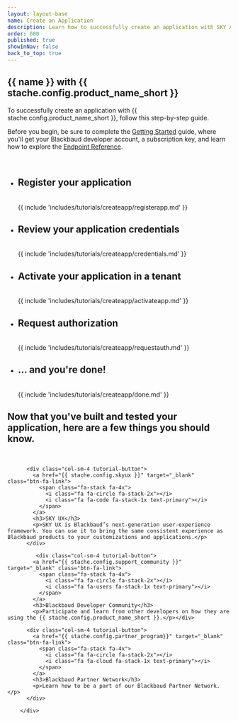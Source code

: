 ```yaml
---
layout: layout-base
name: Create an Application
description: Learn how to successfully create an application with SKY API.
order: 600
published: true     
showInNav: false
back_to_top: true
---
```

<div class="container">
<section class="section-padding bg-tutorial">
<div class="row text-center">
<h1 class="tutorial"> {{ name }} with {{ stache.config.product_name_short }}</h1>

<p class="lead">To successfully create an application with {{ stache.config.product_name_short }}, follow this step-by-step guide.</p>


<p class="lead">Before you begin, be sure to complete the <a href="{{ stache.config.guide_getting_started }}">Getting Started</a> guide, where you'll get your  Blackbaud developer account, a subscription key, and learn how to explore the <a href="{{ stache.config.portal_endpoints }}" target="_blank">Endpoint Reference</a>.</p>
<br />
<ul class="slide-container">
 <li class="slide">
<h1>Register your application</h1>
<br />
{{ include 'includes/tutorials/createapp/registerapp.md' }}
</li>
 
 <li class="slide">
 <div class="row" >
<h1>Review your application credentials</h1>
<br />
{{ include 'includes/tutorials/createapp/credentials.md' }}
 </li>
 
 <li class="slide">
<div class="row">
<h1>Activate your application in a tenant</h1>
<br />
{{ include 'includes/tutorials/createapp/activateapp.md' }}
</li>

<li class="slide">
 <div class="row" >
 <h1>Request authorization</h1>
<br />
{{ include 'includes/tutorials/createapp/requestauth.md' }}
</li>



<li class="slide">
 <h1>... and you're done!</h1>
<br />
{{ include 'includes/tutorials/createapp/done.md' }}
</li></ul>


<h1>Now that you've built and tested your application, here are a few things you should know.</h1>
<br />
        <div class="row">
       
          <div class="col-sm-4 tutorial-button">
            <a href="{{ stache.config.skyux }}" target="_blank" class="btn-fa-link">
              <span class="fa-stack fa-4x">
                <i class="fa fa-circle fa-stack-2x"></i>
                <i class="fa fa-code fa-stack-1x text-primary"></i>
              </span> 
            </a> 
            <h3>SKY UX</h3>
            <p>SKY UX is Blackbaud’s next-generation user-experience framework. You can use it to bring the same consistent experience as Blackbaud products to your customizations and applications.</p>
          </div> 
          
             <div class="col-sm-4 tutorial-button">
            <a href="{{ stache.config.support_community }}" target="_blank" class="btn-fa-link">
              <span class="fa-stack fa-4x">
                <i class="fa fa-circle fa-stack-2x"></i>
                <i class="fa fa-users fa-stack-1x text-primary"></i>
              </span> 
            </a> 
            <h3>Blackbaud Developer Community</h3>
            <p>Participate and learn from other developers on how they are using the {{ stache.config.product_name_short }}.</p></div> 
          
          <div class="col-sm-4 tutorial-button">
            <a href="{{ stache.config.partner_program}}" target="_blank" class="btn-fa-link">
              <span class="fa-stack fa-4x">
                <i class="fa fa-circle fa-stack-2x"></i>
                <i class="fa fa-cloud fa-stack-1x text-primary"></i>
              </span>  
            </a> 
            <h3>Blackbaud Partner Network</h3>
            <p>Learn how to be a part of our Blackbaud Partner Network.</p>
          </div>  
            
        </div>  

</div></section></div>